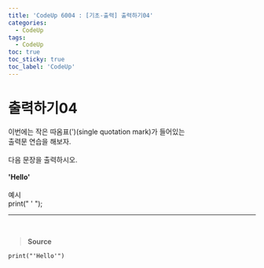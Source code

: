 ```yaml
---
title: 'CodeUp 6004 : [기초-출력] 출력하기04'
categories:
  - CodeUp
tags:
  - CodeUp
toc: true
toc_sticky: true
toc_label: 'CodeUp'
---
```


# 출력하기04

이번에는 작은 따옴표(')(single quotation mark)가 들어있는  
출력문 연습을 해보자.
<br><br>
다음 문장을 출력하시오.
<br><br>
**'Hello'**
<br><br>
예시  
print(" ' ");

---

<br>

> **Source**

```
print("'Hello'")
```
